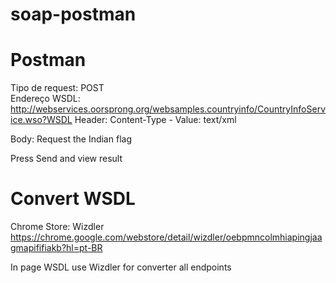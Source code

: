 # soap-postman

# Postman

Tipo de request: POST\
Endereço WSDL: http://webservices.oorsprong.org/websamples.countryinfo/CountryInfoService.wso?WSDL
Header: Content-Type - Value: text/xml

Body: Request the Indian flag

<!---
<Envelope xmlns="http://schemas.xmlsoap.org/soap/envelope/">
    <Body>
        <CountryFlag xmlns="http://www.oorsprong.org/websamples.countryinfo">
            <sCountryISOCode>IN</sCountryISOCode>
        </CountryFlag>
    </Body>
</Envelope>
-->
Press Send and view result

# Convert WSDL

Chrome Store: Wizdler\
https://chrome.google.com/webstore/detail/wizdler/oebpmncolmhiapingjaagmapififiakb?hl=pt-BR

In page WSDL use Wizdler for converter all endpoints